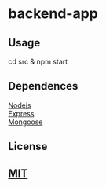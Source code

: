 # backend-app
## Usage
<p>
   cd src & npm start
</p>

## Dependences
   [Nodejs](https://nodejs.org/en/)
   <br />
   [Express](https://expressjs.com/pt-br/)
   <br />
   [Mongoose](https://mongoosejs.com/)
## License
## [MIT](https://github.com/diego3g/react-vimeo/blob/master/LICENSE.md)
